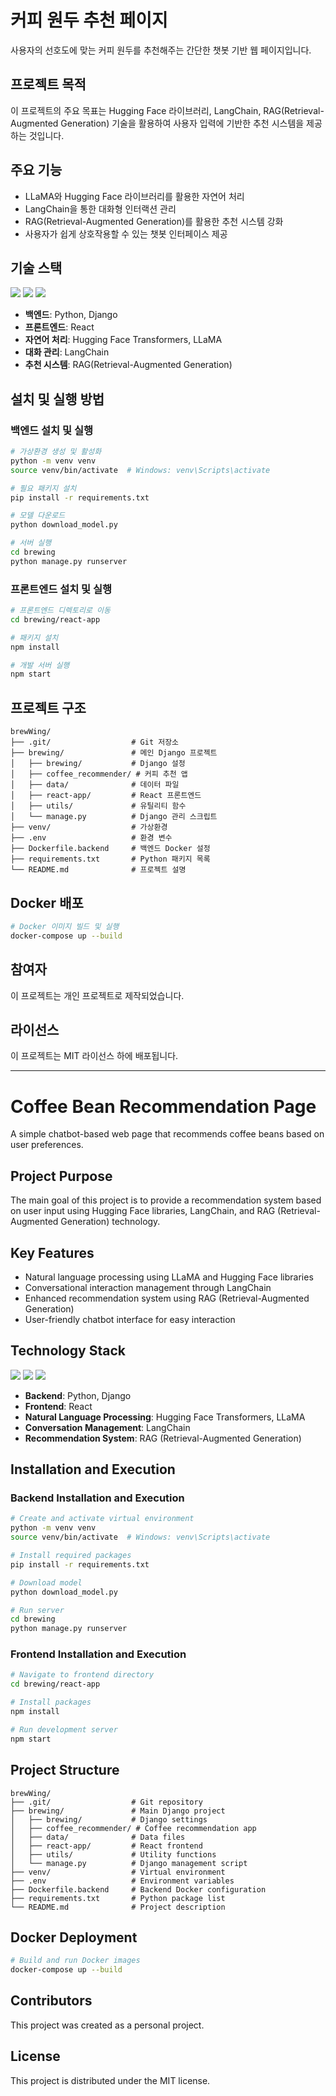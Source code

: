 # **커피 원두 추천 페이지**

사용자의 선호도에 맞는 커피 원두를 추천해주는 간단한 챗봇 기반 웹 페이지입니다.​

## **프로젝트 목적**

이 프로젝트의 주요 목표는 Hugging Face 라이브러리, LangChain, RAG(Retrieval-Augmented Generation) 기술을 활용하여 사용자 입력에 기반한 추천 시스템을 제공하는 것입니다.​

## **주요 기능**

- LLaMA와 Hugging Face 라이브러리를 활용한 자연어 처리​
- LangChain을 통한 대화형 인터랙션 관리​
- RAG(Retrieval-Augmented Generation)를 활용한 추천 시스템 강화​
- 사용자가 쉽게 상호작용할 수 있는 챗봇 인터페이스 제공​

## **기술 스택**

<img src="https://img.shields.io/badge/python-%233776AB.svg?&style=for-the-badge&logo=python&logoColor=white" /> <img src="https://img.shields.io/badge/django-%23092E20.svg?&style=for-the-badge&logo=django&logoColor=white" /> <img src="https://img.shields.io/badge/react-%2361DAFB.svg?&style=for-the-badge&logo=react&logoColor=black" />

- **백엔드**: Python, Django
- **프론트엔드**: React
- **자연어 처리**: Hugging Face Transformers, LLaMA
- **대화 관리**: LangChain​
- **추천 시스템**: RAG(Retrieval-Augmented Generation)

## **설치 및 실행 방법**

### 백엔드 설치 및 실행
```bash
# 가상환경 생성 및 활성화
python -m venv venv
source venv/bin/activate  # Windows: venv\Scripts\activate

# 필요 패키지 설치
pip install -r requirements.txt

# 모델 다운로드
python download_model.py

# 서버 실행
cd brewing
python manage.py runserver
```

### 프론트엔드 설치 및 실행
```bash
# 프론트엔드 디렉토리로 이동
cd brewing/react-app

# 패키지 설치
npm install

# 개발 서버 실행
npm start
```

## **프로젝트 구조**

```
brewWing/
├── .git/                  # Git 저장소
├── brewing/               # 메인 Django 프로젝트 
│   ├── brewing/           # Django 설정
│   ├── coffee_recommender/ # 커피 추천 앱
│   ├── data/              # 데이터 파일
│   ├── react-app/         # React 프론트엔드
│   ├── utils/             # 유틸리티 함수
│   └── manage.py          # Django 관리 스크립트
├── venv/                  # 가상환경
├── .env                   # 환경 변수
├── Dockerfile.backend     # 백엔드 Docker 설정
├── requirements.txt       # Python 패키지 목록
└── README.md              # 프로젝트 설명
```

## **Docker 배포**

```bash
# Docker 이미지 빌드 및 실행
docker-compose up --build
```

## **참여자**

이 프로젝트는 개인 프로젝트로 제작되었습니다.

## **라이선스**

이 프로젝트는 MIT 라이선스 하에 배포됩니다.

---

# **Coffee Bean Recommendation Page**

A simple chatbot-based web page that recommends coffee beans based on user preferences.

## **Project Purpose**

The main goal of this project is to provide a recommendation system based on user input using Hugging Face libraries, LangChain, and RAG (Retrieval-Augmented Generation) technology.

## **Key Features**

- Natural language processing using LLaMA and Hugging Face libraries
- Conversational interaction management through LangChain
- Enhanced recommendation system using RAG (Retrieval-Augmented Generation)
- User-friendly chatbot interface for easy interaction

## **Technology Stack**

<img src="https://img.shields.io/badge/python-%233776AB.svg?&style=for-the-badge&logo=python&logoColor=white" /> <img src="https://img.shields.io/badge/django-%23092E20.svg?&style=for-the-badge&logo=django&logoColor=white" /> <img src="https://img.shields.io/badge/react-%2361DAFB.svg?&style=for-the-badge&logo=react&logoColor=black" />

- **Backend**: Python, Django
- **Frontend**: React
- **Natural Language Processing**: Hugging Face Transformers, LLaMA
- **Conversation Management**: LangChain
- **Recommendation System**: RAG (Retrieval-Augmented Generation)

## **Installation and Execution**

### Backend Installation and Execution
```bash
# Create and activate virtual environment
python -m venv venv
source venv/bin/activate  # Windows: venv\Scripts\activate

# Install required packages
pip install -r requirements.txt

# Download model
python download_model.py

# Run server
cd brewing
python manage.py runserver
```

### Frontend Installation and Execution
```bash
# Navigate to frontend directory
cd brewing/react-app

# Install packages
npm install

# Run development server
npm start
```

## **Project Structure**

```
brewWing/
├── .git/                  # Git repository
├── brewing/               # Main Django project
│   ├── brewing/           # Django settings
│   ├── coffee_recommender/ # Coffee recommendation app
│   ├── data/              # Data files
│   ├── react-app/         # React frontend
│   ├── utils/             # Utility functions
│   └── manage.py          # Django management script
├── venv/                  # Virtual environment
├── .env                   # Environment variables
├── Dockerfile.backend     # Backend Docker configuration
├── requirements.txt       # Python package list
└── README.md              # Project description
```

## **Docker Deployment**

```bash
# Build and run Docker images
docker-compose up --build
```

## **Contributors**

This project was created as a personal project.

## **License**

This project is distributed under the MIT license.
